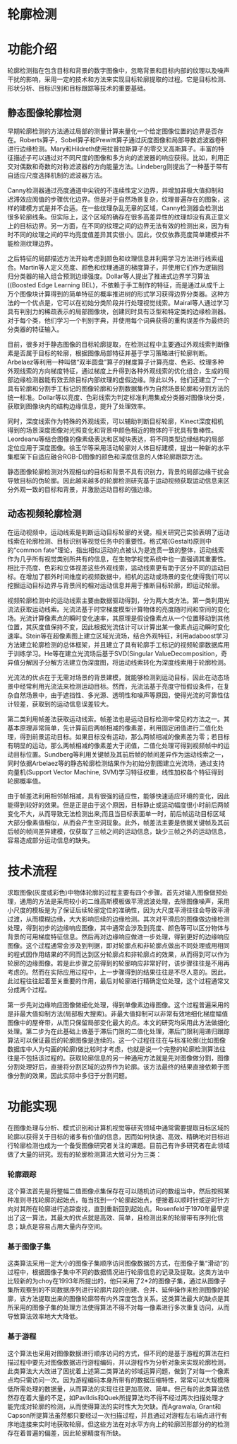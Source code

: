 # 轮廓检测

# 功能介绍

轮廓检测指在包含目标和背景的数字图像中，忽略背景和目标内部的纹理以及噪声干扰的影响，采用一定的技术和方法来实现目标轮廓提取的过程。它是目标检测、形状分析、目标识别和目标跟踪等技术的重要基础。

## 静态图像轮廓检测

早期轮廓检测的方法通过局部的测量计算来量化一个给定图像位置的边界是否存在。Roberts算子，Sobel算子和Prewitt算子通过灰度图像和局部导数滤波器卷积进行边缘检测。Mary和Hildreth使用拉普拉斯算子的零交叉高斯算子。丰富的特征描述子可以通过对不同尺度的图像和多方向的滤波器的响应获得。比如，利用正交对偶数和奇数的对称滤波器的方向能量方法。Lindeberg则提出了一种基于带有自适应尺度选择机制的滤波器方法。

Canny检测器通过亮度通道中尖锐的不连续性定义边界，并增加非极大值抑制和迟滞效应阂值的步骤优化边界。但是对于自然场景复杂，纹理普遍存在的图象，这样的建模方式是并不合适。在一些纹理杂乱无章的区域，Canny检测器会检测出很多轮廓线条。但实际上，这个区域的确存在很多高差异性的纹理却没有真正意义上的目标边界。另一方面，在不同的纹理之间的边界无法有效的检测出来，因为有时不同的纹理之间的平均亮度值差异其实很小。因此，仅仅依靠亮度简单建模并不能检测纹理边界。

之后特征的局部描述方法开始考虑到颜色和纹理信息并利用学习方法进行线索组合。Martin等人定义亮度、颜色和纹理通道的梯度算子，并使用它们作为逻辑回归分类器的输入组合预测边缘强度。Dollar等人提出了推进式边界学习算法((Boosted Edge Learning BEL)，不依赖于手工制作的特征，而是通过从成千上万个图像块计算得到的简单特征的概率推进树的形式学习获得边界分类器。这种方法的一个优点是，它可以在初始分类阶段并行处理视觉线索。Mairal等人通过学习具有判别力的稀疏表示的局部图像块，创建同时具有泛型和特定类的边缘检测器。对于每个类，他们学习一个判别字典，并使用每个词典获得的重构误差作为最终的分类器的特征输入。

目前，很多对于静态图像的目标轮廓提取，在检测过程中主要通过外观线索判断像素是否属于目标的轮廓，根据图像局部特征并基于学习策略进行轮廓判断。Arbelaez等利用一种叫做“双半圆盘”算子的梯度算子计算亮度、色彩、纹理多种外观线索的方向梯度特征，通过梯度上升得到各种外观线索的优化组合，生成的局部边缘检测器能有效去除目标内部纹理的虚假边缘。除此以外，他们还建立了一个具有轮廓和分割手工标记的图像轮廓和分割数据集作为自然场景轮廓和分割方法的统一标准。Dollar等以亮度、色彩线索为判定标准利用集成分类器对图像块分类，获取到图像块内的结构边缘信息，提升了处理效率。

同时，深度线索作为特殊的外观线索，可以辅助判断目标轮廓，Kinect深度相机得到的场景深度图像对光照变化和背景中颜色相近的物体的干扰具有鲁棒性。Leordeanu等结合图像的像素级表达和区域块表达，将不同类型边缘结构的局部定位应用于深度图像。徐玉华等采用活动轮廓对人体目标建模，提出一种新的水平集框架下自适应融合RGB-D图像的颜色和深度信息的人体轮廓跟踪方法。

静态图像轮廓检测对外观相似的目标和背景不具有识别力，背景的局部边缘干扰会导致目标的伪轮廓。因此越来越多的轮廓检测研究基于运动视频获取运动信息来区分外观一致的目标和背景，并激励运动目标的强边缘。

## 动态视频轮廓检测

在运动视频中，运动线索是判断运动目标轮廓的关键。相关研究己实验表明了运动线索在轮廓检测、目标识别等视觉任务中的重要性。格式塔(Gestalt)原则中的“common fate"理论，指出相似运动的点被认为是连贯一致的整体，运动线索作为几乎所有视觉类别所共有的信息，在生物学视觉系统中也一直强调其重要性。相比于亮度、色彩和立体视差这些外观线索，运动线索更有助于区分不同的运动目标。在增加了额外时间维度的视频数据中，相机的运动或场景的变化使得我们可以挖掘运动目标边界与背景间的相对运动信息并用于推断目标轮廓，即运动轮廓。

视频轮廓检测中的运动线索主要由数据驱动得到，分为两大类方法。第一类利用光流法获取运动线索。光流法基于时空梯度模型计算物体的亮度随时间和空间的变化场。光流计算像素点的瞬时变化速率，其原理是假设像素点从一个位置移动到其他位置，其灰度值保持不变，因此根据光流估计可以计算出某一像素点运动瞬时变化速率。Stein等在超像素图上建立区域光流场，结合外观特征，利用adaboost学习方法建立轮廓检测的总体框架，并且建立了具有轮廓手工标记的视频轮廓数据库用于训练学习。He等在建立光流场后基于SVD(Singular ValueDecomposition，奇异值分解因子分解方法建立伪深度图，将运动线索转化为深度线索用于轮廓检测。

光流法的优点在于无需对场景的背景建模，就能够检测到运动目标，因此在动态场景中经常利用光流法来检测运动目标。然而，光流法基于亮度守恒假设条件，在复杂自然场景中，由于遮挡性、多光源、透明性和噪声等原因，使得光流的可靠性估计较差，获取到的运动信息误差较大。

第二类利用帧差法获取运动线索。帧差法也是运动目标检测中常见的方法之一。其基本原理非常简单，先计算前后两帧相减的像素差，利用固定闭值进行二值化处理，得到前景运动目标。如果目标没有运动，那么两帧相减的像素差为零；若目标有明显的运动，那么两帧相减的像素差大于闭值，二值化处理可得到视频帧中的运动目标位置。Sundberg等利用关键帧及其前后帧的帧间差异作为运动线索之一，同时依据Arbelaez等的静态轮廓检测结果作为初始分割图建立光流场，通过支持向量机(Support Vector Machine, SVM)学习特征权重，线性加权各个特征得到轮廓概率值。

由于帧差法利用相邻帧相减，具有很强的适应性，能够快速适应环境的变化，因此能得到较好的效果。但是正是由于这个原因，目标静止或运动幅度很小时前后两帧变化不大，从而导致无法检测出来;而且当目标表面单一时，前后帧运动目标区域大部分像素值相似，从而会产生空洞现象。此外，帧差法主要是依据关键帧及其前后帧的帧间差异建模，仅获取了三帧之间的运动信息，缺少三帧之外的运动信息，容易造成部分运动信息的缺失。

# 技术流程

求取图像(灰度或彩色)中物体轮廓的过程主要有四个步骤。首先对输入图像做预处理，通用的方法是采用较小的二维高斯模板做平滑滤波处理，去除图像噪声，采用小尺度的模板是为了保证后续轮廓定位的准确性，因为大尺度平滑往往会导致平滑过渡，从而模糊边缘，大大影响后续的边缘检测。其次对平滑后的图像做边缘检测处理，得到初步的边缘响应图像，其中通常会涉及到亮度、颜色等可以区分物体与背景的可用梯度特征信息。然后再对边缘响应做进一步处理，得到更好的边缘响应图像。这个过程通常会涉及到判据，即对轮廓点和非轮廓点做出不同处理或用相同的程式因作用结果的不同而达到区分轮廓点和非轮廓点的效果，从而得到可以作为轮廓的边缘图像。若是此步骤之前得到的轮廓响应非常好时，该步骤往往是不用再考虑的。然而在实际应用过程中，上一步骤得到的结果往往是不尽人意的。因此，此过程往往起着至关重要的作用，最后对轮廓进行精确定位处理，这个过程通常又分成两个过程。

第一步先对边缘响应图像做细化处理，得到单像素边缘图像。这个过程普遍采用的是非最大值抑制方法(局部极大搜索)。非最大值抑制可以非常有效地细化梯度幅值图像中的屋脊带，从而只保留局部变化最大的点。本文的研究均采用此方法做细化处理。第二步为在此基础上做基于滞后门限的二值化处理，滞后门限利用递归跟踪算法可以保证最后的轮廓图像是连续的。这一个过程往往在与标准轮廓(比如图像数据库中人为勾画的轮廓)做比较时才考虑，也就是说一个完整的轮廓检测算法往往是不包括该过程的。获取轮廓信息的另一种通用方法就是先对图像做分割，图像分割处理好后，直接将分割区域的边界作为轮廓。该方法最终的结果直接依赖于图像分割的效果，因此实际中多归于分割问题。

# 功能实现

在图像处理与分析、模式识别和计算机视觉等研究领域中通常需要提取目标区域的轮廓以获得关于目标的诸多有价值的信息，因而如何快速、高效、精确地对目标进行轮廓检测也成为一个备受图像研究者关注的课题。目前己有许多研究者在此领域做了大量的研究。现有的轮廓检测算法大致可分为三类：

### 轮廓跟踪

这个算法首先是将整幅二值图像点集保存在可以随机访问的数组当中，然后按照某种准则寻找轮廓的起始点，每当找到一个轮廓起始点，便接着以顺时针或逆时针方向对其所在轮廓进行追踪查找，直到重新回到起始点。Rosenfeld于1970年最早提出了这一算法，其最大的优点就是高效、简单，且检测出来的轮廓带有序列化信息；缺点是容易占用大量内存空间。

### 基于图像子集

这类算法采用一定大小的图像子集顺序访问图像数据的方式，在图像子集“滑动”的过程中，根据图像子集中不同的数据情况进行轮廓信息的记录及提取。这类方法中比较新的为choy在1993年所提出的，他只采用了2*2的图像子集，通过从图像子集所观察到的不同数据序列进行轮廓片段的创建、合并、延伸操作来检测图像的轮廓，该方法提取出来的图像轮廓带有内外深度包含关系。这类算法最大的缺点是其所采用的图像子集的处理方法使得算法不得不对每一像素进行多次重复访问，从而导致算法效率地大大降低。

### 基于游程

这个算法也采用对图像数据进行顺序访问的方式，但不同的是基于游程的算法在扫描过程中要先对图像数据进行游程编码，并以游程作为分析对象来实现轮廓检测，此类算法大大改进了困扰着上述第二类算法的邻域运算问题，做到了对每一个像素点均只需访问一次。因为游程编码本身所带有的数据压缩特性，常常可以大规模降低所需处理的数据量，从而算法的实现往往更加高效、简单。但己有的此类算法依然存在着大量的不足，如Pavlldis和Quek所提算法均不得不经过两次扫描处理才能完成对轮廓的检测，从而使得算法的实时性大为欠缺。而Agrawala, Grant和Capson所提算法虽然都只要经过一次扫描过程，并且通过对游程左右端点进行有序地连接来实时地获取轮廓。但这些方法在对水平方向上的轮廓凹形部分的的检测存在着普遍的偏差，因此轮廓精度有所缺。
